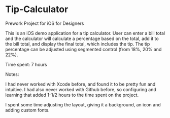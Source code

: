 Tip-Calculator
==============

Prework Project for iOS for Designers

This is an iOS demo application for a tip calculator. User can enter a bill total and the calculator will calculate a percentage based on the total, add it to the bill total, and display the final total, which includes the tip. The tip percentage can be adjusted using segmented control (from 18%, 20% and 22%).

Time spent: 7 hours 

Notes: 

I had never worked with Xcode before, and found it to be pretty fun and intuitive. I had also never worked with Github before, so configuring and learning that added 1-1/2 hours to the time spent on the project.

I spent some time adjusting the layout, giving it a background, an icon and adding custom fonts.

